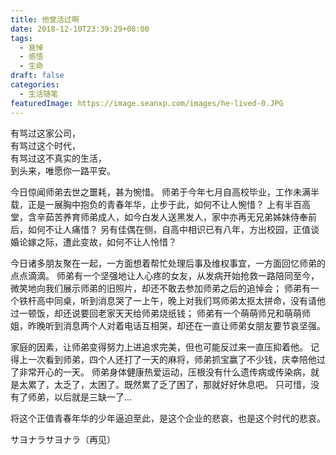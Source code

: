 ```yaml
---
title: 他曾活过啊
date: 2018-12-10T23:39:29+08:00
tags:
  - 哀悼
  - 感悟
  - 生命
draft: false
categories:
  - 生活随笔
featuredImage: https://image.seanxp.com/images/he-lived-0.JPG
---
```

有骂过这家公司，  
有骂过这个时代，  
有骂过这不真实的生活，  
到头来，唯愿你一路平安。  
<!--more-->

今日惊闻师弟去世之噩耗，甚为惋惜。
师弟于今年七月自高校毕业，工作未满半载，正是一展胸中抱负的青春年华，止步于此，如何不让人惋惜？
上有半百高堂，含辛茹苦养育师弟成人，如今白发人送黑发人，家中亦再无兄弟姊妹侍奉前后，如何不让人痛惜？
另有佳偶在侧，自高中相识已有八年，方出校园，正值谈婚论嫁之际，遭此变故，如何不让人怜惜？

今日诸多朋友聚在一起，一方面想着帮忙处理后事及维权事宜，一方面回忆师弟的点点滴滴。
师弟有一个坚强地让人心疼的女友，从发病开始抢救一路陪同至今，微笑地向我们展示师弟的旧照片，却还不敢去参加师弟之后的追悼会；
师弟有一个铁杆高中同桌，听到消息哭了一上午，晚上对我们骂师弟太抠太拼命，没有请他过一顿饭，却还说要回老家天天给师弟烧纸钱；
师弟有一个萌萌师兄和萌萌师姐，昨晚听到消息两个人对着电话互相哭，却还在一直让师弟女朋友要节哀坚强。

家庭的因素，让师弟变得努力上进追求完美，但也可能反过来一直压抑着他。
记得上一次看到师弟，四个人还打了一天的麻将，师弟抓宝赢了不少钱，庆幸陪他过了非常开心的一天。
师弟身体健康热爱运动，压根没有什么遗传病或传染病，就是太累了，太乏了，太困了。既然累了乏了困了，那就好好休息吧。
只可惜，没有了师弟，以后就是三缺一了...

将这个正值青春年华的少年逼迫至此，是这个企业的悲哀，也是这个时代的悲哀。

サヨナラサヨナラ（再见）
